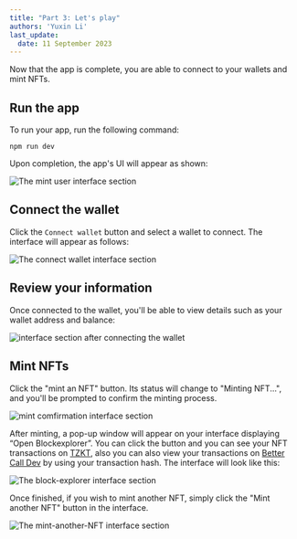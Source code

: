 ```yaml
---
title: "Part 3: Let's play"
authors: 'Yuxin Li'
last_update:
  date: 11 September 2023
---
```


Now that the app is complete, you are able to connect to your wallets and mint NFTs.

## Run the app

To run your app, run the following command:
```
npm run dev
```

Upon completion, the app's UI will appear as shown:

![The mint user interface section](/img/tutorials/mint-ui.png "Mint UI")

## Connect the wallet

Click the `Connect wallet` button and select a wallet to connect. The interface will appear as follows:

![The connect wallet interface section](/img/tutorials/wallet-ui.png "Wallet UI")


## Review your information

Once connected to the wallet, you'll be able to view details such as your wallet address and balance:

![interface section after connecting the wallet](/img/tutorials/info-ui.png "Info UI")


## Mint NFTs

Click the "mint an NFT" button. Its status will change to "Minting NFT...", and you'll be prompted to confirm the minting process.

![mint comfirmation interface section](/img/tutorials/mint_confirm.png "Confirm UI")


After minting, a pop-up window will appear on your interface displaying “Open Blockexplorer”. You can click the button and you can see your NFT transactions on [TZKT](https://tzkt.io/), also you can also view your transactions on [Better Call Dev](https://better-call.dev/) by using your transaction hash. The interface will look like this:

![The block-explorer interface section ](/img/tutorials/block-explorer.png "block explorer UI")

Once finished, if you wish to mint another NFT, simply click the "Mint another NFT" button in the interface.

![The mint-another-NFT interface section ](/img/tutorials/mint_another.png "mint another UI")




